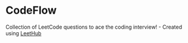 # CodeFlow
Collection of LeetCode questions to ace the coding interview! - Created using [LeetHub](https://github.com/QasimWani/LeetHub)
